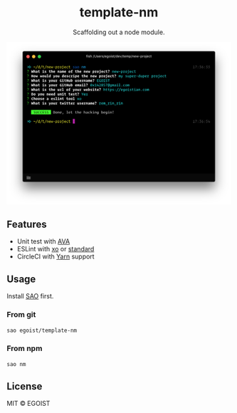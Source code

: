 <h1 align="center">template-nm</h1>

<p align="center">
  Scaffolding out a node module.
</p>

<img src="./media/preview.png" alt="preview">

## Features

- Unit test with [AVA](https://github.com/avajs/ava)
- ESLint with [xo](https://github.com/sindresorhus/xo) or [standard](https://github.com/feross/standard)
- CircleCI with [Yarn](yarnpkg.com) support

## Usage

Install [SAO](https://github.com/egoist/sao) first.

### From git

```bash
sao egoist/template-nm
```

### From npm

```bash
sao nm
```

## License

MIT &copy; EGOIST
